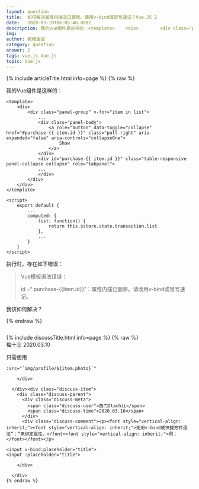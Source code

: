 ```yaml
---
layout: question
title:  如何解决属性内插法已删除。使用v-bind或冒号速记？Vue.JS 2
date:   2020-03-10T06:05:46.000Z
description: 我的Vue组件是这样的：<template>    <div>        <div class="panel-group" v-for="it...
img: 
author: 猪猪蛋蛋
category: question
answer: 2
tags: vue.js Vue.js
topic: Vue.js
---
```

<div class="article-root">
  <div class="article">
    {% include articleTitle.html info=page %}
    {% raw %}
    <div class="article-content"><p><font style="vertical-align: inherit;"><font style="vertical-align: inherit;">我的Vue组件是这样的：</font></font></p>

<pre><code>&lt;template&gt;<font></font>
    &lt;div&gt;<font></font>
        &lt;div class="panel-group" v-for="item in list"&gt;<font></font>
            ...<font></font>
            &lt;div class="panel-body"&gt;<font></font>
                &lt;a role="button" data-toggle="collapse" href="#purchase-{{ item.id }}" class="pull-right" aria-expanded="false" aria-controls="collapseOne"&gt;<font></font>
                    Show<font></font>
                &lt;/a&gt;<font></font>
            &lt;/div&gt;<font></font>
            &lt;div id="purchase-{{ item.id }}" class="table-responsive panel-collapse collapse" role="tabpanel"&gt;<font></font>
            ...<font></font>
            &lt;/div&gt;<font></font>
        &lt;/div&gt;<font></font>
    &lt;/div&gt;<font></font>
&lt;/template&gt;<font></font>
<font></font>
&lt;script&gt;<font></font>
    export default {<font></font>
        ...<font></font>
        computed: {<font></font>
            list: function() {<font></font>
                return this.$store.state.transaction.list<font></font>
            },<font></font>
            ...<font></font>
        }<font></font>
    }<font></font>
&lt;/script&gt;<font></font>
</code></pre>

<p><font style="vertical-align: inherit;"><font style="vertical-align: inherit;">执行时，存在如下错误：</font></font></p>

<blockquote>
  <p><font style="vertical-align: inherit;"><font style="vertical-align: inherit;">Vue模板语法错误：</font></font></p>
  
  <p><font style="vertical-align: inherit;"><font style="vertical-align: inherit;">id =“ purchase-{{item.id}}”：属性内插已删除。</font><font style="vertical-align: inherit;">请改用v-bind或冒号速记。</font></font></p>
</blockquote>

<p><font style="vertical-align: inherit;"><font style="vertical-align: inherit;">我该如何解决？</font></font></p></div>
    {% endraw %}
  </div>
  <p style="height: 0;width:0;overflow: hidden;"> 第489篇《如何解决属性内插法已删除。使用v-bind或冒号速记？Vue.JS 2》来自Winter(https://github.com/aiyld/aiyld.github.io)的站点</p>
  <div class="discuss-wrapper">
    {% include discussTitle.html info=page %}
    {% raw %}
    <div class="discuss-item">
        <div class="discuss-parent">
          <div class="discuss-meta">
            <span class="discuss-user">梅十三</span>
            <span class="discuss-time">2020.03.10</span>
          </div>
          <div class="discuss-comment"><p><font style="vertical-align: inherit;"><font style="vertical-align: inherit;">只需使用</font></font></p>

<pre><code>:src="`img/profile/${item.photo}`"
</code></pre></div>
        </div>
        
      </div><div class="discuss-item">
        <div class="discuss-parent">
          <div class="discuss-meta">
            <span class="discuss-user">西门ItachiL</span>
            <span class="discuss-time">2020.03.10</span>
          </div>
          <div class="discuss-comment"><p><font style="vertical-align: inherit;"><font style="vertical-align: inherit;">使用v-bind或快捷方式语法“：”来绑定属性。</font><font style="vertical-align: inherit;">例：</font></font></p>

<pre><code>&lt;input v-bind:placeholder="title"&gt;<font></font>
&lt;input :placeholder="title"&gt;<font></font>
</code></pre></div>
        </div>
        
      </div>
    {% endraw %}
  </div>
<div>
